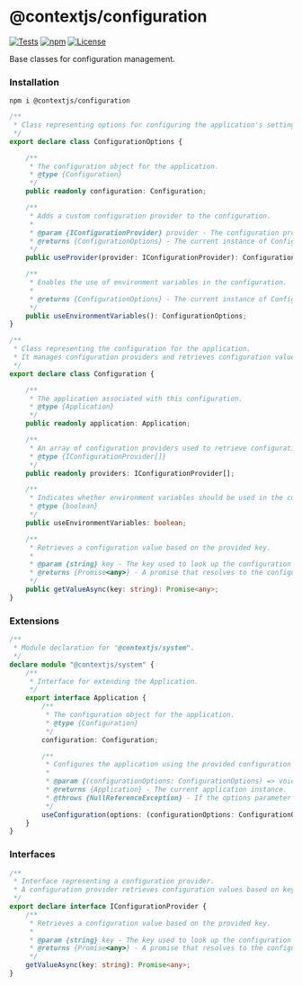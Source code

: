 # @contextjs/configuration

[![Tests](https://github.com/contextjs/context/actions/workflows/tests.yaml/badge.svg?branch=main)](https://github.com/contextjs/context/actions/workflows/tests.yaml)
[![npm](https://badgen.net/npm/v/@contextjs/configuration?cache=300)](https://www.npmjs.com/package/@contextjs/configuration)
[![License](https://badgen.net/static/license/MIT)](https://github.com/contextjs/context/blob/main/LICENSE)

Base classes for configuration management.

### Installation
```
npm i @contextjs/configuration
```

```typescript
/**
 * Class representing options for configuring the application's settings.
 */
export declare class ConfigurationOptions {

    /**
     * The configuration object for the application.
     * @type {Configuration}
     */
    public readonly configuration: Configuration;

    /**
     * Adds a custom configuration provider to the configuration.
     * 
     * @param {IConfigurationProvider} provider - The configuration provider to add.
     * @returns {ConfigurationOptions} - The current instance of ConfigurationOptions.
     */
    public useProvider(provider: IConfigurationProvider): ConfigurationOptions;

    /**
     * Enables the use of environment variables in the configuration.
     * 
     * @returns {ConfigurationOptions} - The current instance of ConfigurationOptions.
     */
    public useEnvironmentVariables(): ConfigurationOptions;
}

/**
 * Class representing the configuration for the application.
 * It manages configuration providers and retrieves configuration values.
 */
export declare class Configuration {

    /**
     * The application associated with this configuration.
     * @type {Application}
     */
    public readonly application: Application;

    /**
     * An array of configuration providers used to retrieve configuration values.
     * @type {IConfigurationProvider[]}
     */
    public readonly providers: IConfigurationProvider[];

    /**
     * Indicates whether environment variables should be used in the configuration.
     * @type {boolean}
     */
    public useEnvironmentVariables: boolean;

    /**
     * Retrieves a configuration value based on the provided key.
     * 
     * @param {string} key - The key used to look up the configuration value.
     * @returns {Promise<any>} - A promise that resolves to the configuration value if found, otherwise null.
     */
    public getValueAsync(key: string): Promise<any>;
}
```

### Extensions

```typescript
/**
 * Module declaration for "@contextjs/system".
 */
declare module "@contextjs/system" {
    /**
     * Interface for extending the Application.
     */
    export interface Application {
        /**
         * The configuration object for the application.
         * @type {Configuration}
         */
        configuration: Configuration;

        /**
         * Configures the application using the provided configuration options.
         * 
         * @param {(configurationOptions: ConfigurationOptions) => void} options - A callback function to configure the application.
         * @returns {Application} - The current application instance.
         * @throws {NullReferenceException} - If the options parameter is null or undefined.
         */
        useConfiguration(options: (configurationOptions: ConfigurationOptions) => void): Application;
    }
}
```

### Interfaces

```typescript
/**
 * Interface representing a configuration provider.
 * A configuration provider retrieves configuration values based on keys.
 */
export declare interface IConfigurationProvider {
    /**
     * Retrieves a configuration value based on the provided key.
     * 
     * @param {string} key - The key used to look up the configuration value.
     * @returns {Promise<any>} - A promise that resolves to the configuration value if found, otherwise null.
     */
    getValueAsync(key: string): Promise<any>;
}
```